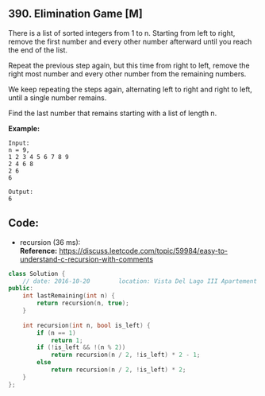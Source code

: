 ## 390. Elimination Game [M]
There is a list of sorted integers from 1 to n. Starting from left to right, remove the first number and every other number afterward until you reach the end of the list.

Repeat the previous step again, but this time from right to left, remove the right most number and every other number from the remaining numbers.

We keep repeating the steps again, alternating left to right and right to left, until a single number remains.

Find the last number that remains starting with a list of length n.

**Example:**
```
Input:
n = 9,
1 2 3 4 5 6 7 8 9
2 4 6 8
2 6
6

Output:
6
```

## Code:
- recursion (36 ms):   
**Reference:** https://discuss.leetcode.com/topic/59984/easy-to-understand-c-recursion-with-comments
```c++
class Solution {
    // date: 2016-10-20        location: Vista Del Lago III Apartement
public:
    int lastRemaining(int n) {
        return recursion(n, true);
    }
    
    int recursion(int n, bool is_left) {
        if (n == 1) 
            return 1;
        if (!is_left && !(n % 2))
            return recursion(n / 2, !is_left) * 2 - 1;
        else
            return recursion(n / 2, !is_left) * 2;
    }
};
```
